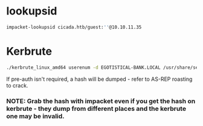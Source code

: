 # lookupsid
```bash
impacket-lookupsid cicada.htb/guest:''@10.10.11.35
```
# Kerbrute
```bash
./kerbrute_linux_amd64 userenum -d EGOTISTICAL-BANK.LOCAL /usr/share/seclists/Usernames/xato-net-10-million-usernames.txt --dc 10.10.10.175
```
If pre-auth isn't required, a hash will be dumped - refer to AS-REP roasting to crack.

### NOTE: Grab the hash with impacket even if you get the hash on kerbrute - they dump from different places and the kerbrute one may be invalid.
